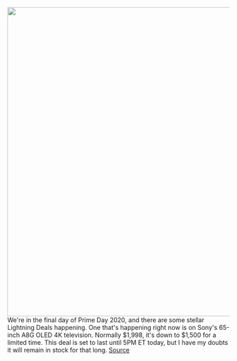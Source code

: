 <img src='https://cdn.vox-cdn.com/thumbor/TDEvKIGLG9OWfpURI_AssPgzV3c=/0x0:2040x1360/1200x800/filters:focal(857x517:1183x843)/cdn.vox-cdn.com/uploads/chorus_image/image/67633856/braviaoled.0.jpg' width='700px' /><br/>
We're in the final day of Prime Day 2020, and there are some stellar Lightning Deals happening. One that's happening right now is on Sony's 65-inch A8G OLED 4K television. Normally $1,998, it's down to $1,500 for a limited time. This deal is set to last until 5PM ET today, but I have my doubts it will remain in stock for that long.
<a href='https://www.theverge.com/2020/10/14/21515672/amazon-prime-day-sony-oled-4k-tv-a8g-65-inch-deal-sale'> Source <a/>